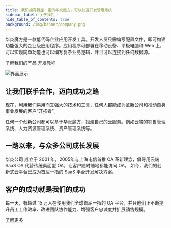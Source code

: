 ```yaml
---
title: 我们拥有首屈一指的华炎魔方，可以快速开发管理系统
sidebar_label: 关于我们
hide_table_of_contents: true
background: /img/banner/company.png
---
```


华炎魔方是一款低代码企业应用开发工具。开发人员只需编写配置文件，即可构建功能强大的企业级应用程序。应用程序可部署在移动设备、平板电脑和 Web 上，可以实现简单功能也可以编写复杂业务逻辑，并且可以连接到任何数据源。

<a class="slds-button slds-button_brand slds-m-right_medium slds-var-p-vertical_xx-small" href="/platform/" >
了解我们的产品
</a>

<a class="slds-button slds-button_brand slds-m-right_medium slds-var-p-vertical_xx-small" href="/developer/" >
开发教程
</a>

![界面展示](/assets/mac_ipad_iphone_list.png)

## 让我们联手合作，迈向成功之路

现在，利用我们易用而又强大的技术和工具，任何人都能成为革新公司和推动自身事业发展的客户“开拓者”。

任何一个创新公司都可以基于华炎魔方，搭建自己的云服务。例如云端的销售管理系统、人力资源管理系统、资产管理系统等。

## 一路以来，与众多公司成长发展

华炎公司 成立于 2001 年，2005年与上海电信首推 OA 革新理念，倡导用云端 SaaS OA 代替传统桌面型 OA，让客户随时随地都能访问 OA。 如今，我们的创新式云平台已成为首屈一指的 SaaS 平台开发解决方案。

## 客户的成功就是我们的成功

每一天，有超过 15 万人在使用我们全球首屈一指的 OA 平台，并且他们正不断提升员工工作效率、改进团队协作能力、增强客户忠诚度并扩展销售规模。

[了解更多](/company/customers)